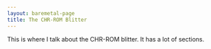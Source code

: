 ```yaml
---
layout: baremetal-page
title: The CHR-ROM Blitter
---
```


This is where I talk about the CHR-ROM blitter. It has a lot of sections.


